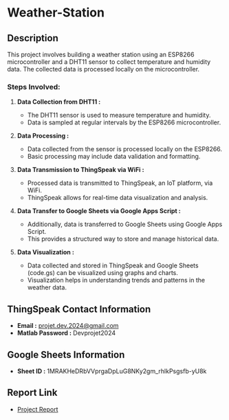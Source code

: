 # Weather-Station

## Description

This project involves building a weather station using an ESP8266 microcontroller and a DHT11 sensor to collect temperature and humidity data. The collected data is processed locally on the microcontroller. 

### Steps Involved:

1. **Data Collection from DHT11 :**
   - The DHT11 sensor is used to measure temperature and humidity.
   - Data is sampled at regular intervals by the ESP8266 microcontroller.

2. **Data Processing :**
   - Data collected from the sensor is processed locally on the ESP8266.
   - Basic processing may include data validation and formatting.

3. **Data Transmission to ThingSpeak via WiFi :**
   - Processed data is transmitted to ThingSpeak, an IoT platform, via WiFi.
   - ThingSpeak allows for real-time data visualization and analysis.

4. **Data Transfer to Google Sheets via Google Apps Script :**
   - Additionally, data is transferred to Google Sheets using Google Apps Script.
   - This provides a structured way to store and manage historical data.

5. **Data Visualization :**
   - Data collected and stored in ThingSpeak and Google Sheets (code.gs) can be visualized using graphs and charts.
   - Visualization helps in understanding trends and patterns in the weather data.

## ThingSpeak Contact Information

- **Email :** projet.dev.2024@gmail.com
- **Matlab Password :** Devprojet2024

## Google Sheets Information

- **Sheet ID :** 1MRAKHeDRbVVprgaDpLuG8NKy2gm_rhlkPsgsfb-yU8k

## Report Link

- [Project Report](file:///C:/Users/dell/Downloads/Projet_Dev.pdf)
